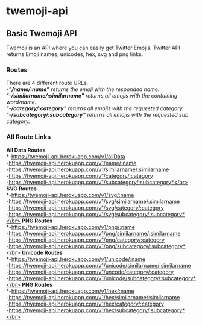# twemoji-api
## Basic Twemoji API</br>
Twemoji is an API where you can easily get Twitter Emojis. Twitter API returns Emoji names, unicodes, hex, svg and png links.</br>

### Routes</br>
There are 4 different route URLs.</br>
*-**"/name/:name"** returns the emoji with the responded name.</br>
"-**/similarname/:similarname"** returns all emojis with the containing word/name.</br>
"-**/category/:category"** returns all emojis with the requested category.</br>
"-**/subcategory/:subcategory"** returns all emojis with the requested sub category.*</br>

### All Route Links</br>
**All Data Routes**</br>
*-https://twemoji-api.herokuapp.com/v1/allData</br>
-https://twemoji-api.herokuapp.com/v1/name/:name</br>
-https://twemoji-api.herokuapp.com/v1/similarname/:similarname</br>
-https://twemoji-api.herokuapp.com/v1/category/:category</br>
-https://twemoji-api.herokuapp.com/v1/subcategory/:subcategory*</br>
**SVG Routes**</br>
*-https://twemoji-api.herokuapp.com/v1/svg/:name</br>
-https://twemoji-api.herokuapp.com/v1/svg/similarname/:similarname</br>
-https://twemoji-api.herokuapp.com/v1/svg/category/:category</br>
-https://twemoji-api.herokuapp.com/v1/svg/subcategory/:subcategory*</br>
**PNG Routes**</br>
*-https://twemoji-api.herokuapp.com/v1/png/:name</br>
-https://twemoji-api.herokuapp.com/v1/png/similarname/:similarname</br>
-https://twemoji-api.herokuapp.com/v1/png/category/:category</br>
-https://twemoji-api.herokuapp.com/v1/png/subcategory/:subcategory*</br>
**Unicode Routes**</br>
*-https://twemoji-api.herokuapp.com/v1/unicode/:name</br>
-https://twemoji-api.herokuapp.com/v1/unicode/similarname/:similarname</br>
-https://twemoji-api.herokuapp.com/v1/uncode/category/:category</br>
-https://twemoji-api.herokuapp.com/v1/unicode/subcategory/:subcategory*</br>
**PNG Routes**</br>
*-https://twemoji-api.herokuapp.com/v1/hex/:name</br>
-https://twemoji-api.herokuapp.com/v1/hex/similarname/:similarname</br>
-https://twemoji-api.herokuapp.com/v1/hex/category/:category</br>
-https://twemoji-api.herokuapp.com/v1/hex/subcategory/:subcategory*</br>
